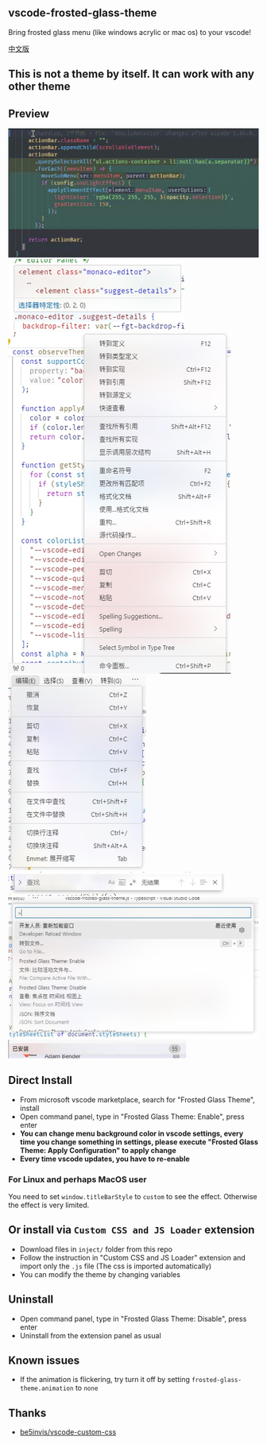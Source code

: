 ## vscode-frosted-glass-theme
Bring frosted glass menu (like windows acrylic or mac os) to your vscode!

[中文版](READMECN.md)
## This is not a theme by itself. It can work with any other theme
## Preview
![Animation](image/Animation.gif) \
![CodeHover](image/CodeHover.jpg) \
![ContextMenu](image/ContextMenu.jpg) \
![MenuBar](image/MenuBar.jpg) \
![SearchBar](image/SearchBar.jpg) \
![CommandPanel](image/CommandPanel.jpg) \
![PanelHeader](image/PanelHeader.jpg)
## Direct Install
* From microsoft vscode marketplace, search for "Frosted Glass Theme", install
* Open command panel, type in "Frosted Glass Theme: Enable", press enter
* **You can change menu background color in vscode settings, every time you change something in settings, please execute "Frosted Glass Theme: Apply Configuration" to apply change**
* **Every time vscode updates, you have to re-enable**
### For Linux and perhaps MacOS user
You need to set `window.titleBarStyle` to `custom` to see the effect. Otherwise the effect is very limited.
## Or install via `Custom CSS and JS Loader` extension
* Download files in `inject/` folder from this repo
* Follow the instruction in "Custom CSS and JS Loader" extension and import only the `.js` file (The css is imported automatically)
* You can modify the theme by changing variables
## Uninstall
* Open command panel, type in "Frosted Glass Theme: Disable", press enter
* Uninstall from the extension panel as usual
## Known issues
* If the animation is flickering, try turn it off by setting `frosted-glass-theme.animation` to `none`
## Thanks
* [be5invis/vscode-custom-css](https://github.com/be5invis/vscode-custom-css)